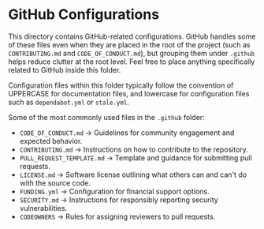 # GitHub Configurations

This directory contains GitHub-related configurations. GitHub handles some of these files even when they are placed in the root of the project (such as `CONTRIBUTING.md` and `CODE_OF_CONDUCT.md`), but grouping them under `.github` helps reduce clutter at the root level. Feel free to place anything specifically related to GitHub inside this folder.

Configuration files within this folder typically follow the convention of UPPERCASE for documentation files, and lowercase for configuration files such as `dependabot.yml` or `stale.yml`.

Some of the most commonly used files in the `.github` folder:

* `CODE_OF_CONDUCT.md` → Guidelines for community engagement and expected behavior.
* `CONTRIBUTING.md` → Instructions on how to contribute to the repository.
* `PULL_REQUEST_TEMPLATE.md` → Template and guidance for submitting pull requests.
* `LICENSE.md` → Software license outlining what others can and can't do with the source code.
* `FUNDING.yml` → Configuration for financial support options.
* `SECURITY.md` → Instructions for responsibly reporting security vulnerabilities.
* `CODEOWNERS` → Rules for assigning reviewers to pull requests.
